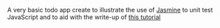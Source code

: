 A very basic todo app create to illustrate the use of [Jasmine](https://jasmine.github.io) to unit test JavaScript and to  aid with the write-up of [this tutorial]()